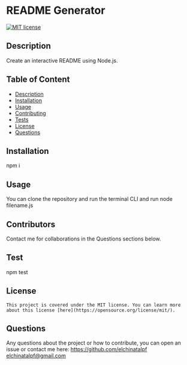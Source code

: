 
  # README Generator
  [![MIT license](https://img.shields.io/badge/License-MIT-blue.svg)](https://opensource.org/license/mit/)
  
  ## Description
  
  Create an interactive README using Node.js.
  
  
  ## Table of Content
  * [Description](#description)
  * [Installation](#installation)
  * [Usage](#usage)
  * [Contributing](#contributing)
  * [Tests](#tests)
  * [License](#license)
  * [Questions](#questions)
  
  
  ## Installation
  
  npm i
  
  ## Usage
  
  You can clone the repository and run the terminal CLI and run node filename.js
  
  ## Contributors
  
  Contact me for collaborations in the Questions sections below.
  
  ## Test
  
  npm test
  
  ## License

    This project is covered under the MIT license. You can learn more about this license [here](https://opensource.org/license/mit/).
  
  ## Questions
  
  Any questions about the project or how to contribute, you can open an issue or contact me here:  https://github.com/elchinatalpf elchinatalpf@gmail.com
  